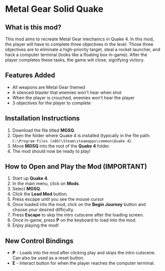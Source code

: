 # Metal Gear Solid Quake

## What is this mod?
This mod aims to recreate Metal Gear mechanics in Quake 4. In this mod, the player will have to complete three objectives in the level. Those three objectives are to eliminate a high-priority target, steal a rocket launcher, and hack a computer terminal (looks like a floating box in-game). After the player completes these tasks, the game will close, signifying victory.

## Features Added
- All weapons are Metal Gear themed
- A silenced blaster that enemies won't hear when shot
- When the player is crouched, enemies won’t hear the player
- 3 objectives for the player to complete

## Installation Instructions
1. Download the file titled **MGSQ**.
2. Open the folder where Quake 4 is installed (typically in the file path: `C:\Program Files (x86)\Steam\steamapps\common\Quake 4`).
3. Move **MGSQ** into the root of the **Quake 4** folder.
4. The mod should now be ready to play!

## How to Open and Play the Mod (IMPORTANT)
1. Start up **Quake 4**.
2. In the main menu, click on **Mods**.
3. Select **MGSQ**.
4. Click the **Load Mod** button.
5. Press escape until you see the mouse cursor
6. Once loaded into the mod, click on the **Begin Journey** button and choose your desired difficulty.
7. Press **Escape** to skip the intro cutscene after the loading screen.
8. Once in-game, press **P** on the keyboard to load into the mod.
9. Enjoy playing the mod!

## New Control Bindings
- **P** - Loads into the mod after clicking play and skips the intro cutscene. Can also be used as a reset button.
- **E** - Interact button for when the player reaches the computer terminal.
